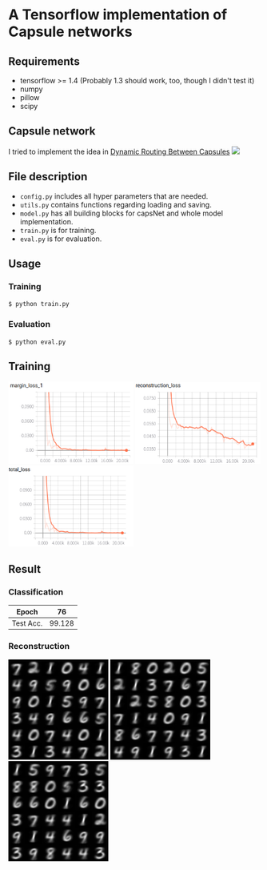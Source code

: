 # A Tensorflow implementation of Capsule networks

## Requirements
  * tensorflow >= 1.4 (Probably 1.3 should work, too, though I didn't test it)
  * numpy
  * pillow
  * scipy

## Capsule network
I tried to implement the idea in [Dynamic Routing Between Capsules](https://arxiv.org/abs/1710.09829)
<img src="figure/capsNet.png">

## File description
  * `config.py` includes all hyper parameters that are needed.
  * `utils.py` contains functions regarding loading and saving.
  * `model.py` has all building blocks for capsNet and whole model implementation.
  * `train.py` is for training.
  * `eval.py` is for evaluation.
  
## Usage
### Training
```
$ python train.py
```
### Evaluation
```
$ python eval.py
```

## Training
<img src="figure/margin_loss.png" width=250px> <img src="figure/reconstruction_loss.png" width=250px> <img src="figure/total_loss.png" width=250px>


## Result
### Classification
| Epoch     | 76     |
|-----------|--------|
| Test Acc. | 99.128 |

### Reconstruction
<img src="figure/test_000.png" width=200px> <img src="figure/test_005.png" width=200px> <img src="figure/test_010.png" width=200px> 
